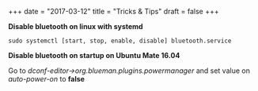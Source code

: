 +++
date = "2017-03-12"
title = "Tricks & Tips"
draft = false
+++

**Disable bluetooth on linux with systemd**

```
sudo systemctl [start, stop, enable, disable] bluetooth.service 
```

**Disable bluetooth on startup on Ubuntu Mate 16.04**

Go to *dconf-editor->org.blueman.plugins.powermanager* and set value on *auto-power-on* to **false** 


